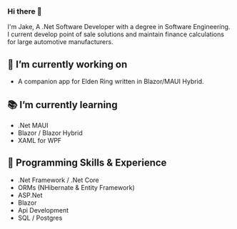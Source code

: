 ### Hi there 👋

I'm Jake, A .Net Software Developer with a degree in Software Engineering. I current develop point of sale solutions and maintain finance calculations for large automotive manufacturers.

## 🔧 I’m currently working on
- A companion app for Elden Ring written in Blazor/MAUI Hybrid.
 
## 📚 I’m currently learning
- .Net MAUI
- Blazor / Blazor Hybrid
- XAML for WPF

## 🧠 Programming Skills & Experience
- .Net Framework / .Net Core
- ORMs (NHibernate & Entity Framework)
- ASP.Net
- Blazor
- Api Development
- SQL / Postgres
